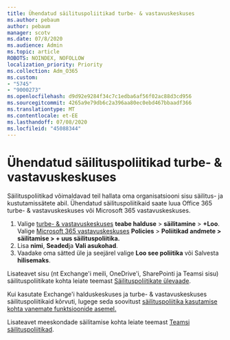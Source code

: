 ```yaml
---
title: Ühendatud säilituspoliitikad turbe- & vastavuskeskuses
ms.author: pebaum
author: pebaum
manager: scotv
ms.date: 07/8/2020
ms.audience: Admin
ms.topic: article
ROBOTS: NOINDEX, NOFOLLOW
localization_priority: Priority
ms.collection: Adm_O365
ms.custom:
- "5745"
- "9000273"
ms.openlocfilehash: d9d92e9284f34c7c1edba6af56f02ac88d3cd956
ms.sourcegitcommit: 4265a9e79db6c2a396aa80ec0ebd467bbaadf366
ms.translationtype: MT
ms.contentlocale: et-EE
ms.lasthandoff: 07/08/2020
ms.locfileid: "45088344"
---
```

# <a name="unified-retention-policies-in-the-security--compliance-center"></a>Ühendatud säilituspoliitikad turbe- & vastavuskeskuses

Säilituspoliitikad võimaldavad teil hallata oma organisatsiooni sisu säilitus- ja kustutamissätete abil. Ühendatud säilituspoliitikaid saate luua Office 365 turbe- & vastavuskeskuses või Microsoft 365 vastavuskeskuses. 

1. Valige [turbe- & vastavuskeskuses](https://go.microsoft.com/fwlink/p/?linkid=2077143) **teabe halduse**  >  **säilitamine**  >  **+Loo**. <br/>
    Valige [Microsoft 365 vastavuskeskuses](https://go.microsoft.com/fwlink/p/?linkid=2077149) **Policies**  >  **Poliitikad andmete > säilitamise > + uus säilituspoliitika.**
2. Lisa **nimi**, **Seaded**ja **Vali asukohad**.
3. Vaadake oma sätted üle ja seejärel valige **Loo see poliitika** või Salvesta **hilisemaks**.  
      
Lisateavet sisu (nt Exchange'i meili, OneDrive'i, SharePointi ja Teamsi sisu) säilituspoliitikate kohta leiate teemast [Säilituspoliitikate ülevaade](https://go.microsoft.com/fwlink/?linkid=2127785).  
    
Kui kasutate Exchange'i halduskeskuses ja turbe- & vastavuskeskuses säilituspoliitikaid kõrvuti, lugege seda soovitust [säilituspoliitika kasutamise kohta vanemate funktsioonide asemel.](https://docs.microsoft.com/microsoft-365/compliance/retention-policies?view=o365-worldwide#use-a-retention-policy-instead-of-older-features)  
    
Lisateavet meeskondade säilitamise kohta leiate teemast [Teamsi säilituspoliitikad](https://docs.microsoft.com/microsoftteams/retention-policies).
